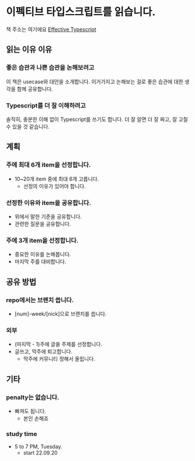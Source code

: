 # 이펙티브  타입스크립트를 읽습니다.
책 주소는 여기에요 [Effective Typescript](https://effectivetypescript.com/)

## 읽는 이유 이유
### 좋은 습관과 나쁜 습관을 논해보려고
이 책은 usecase와 대안을 소개합니다. 이거가지고 논해보는 걸로 좋은 습관에 대한 생각을 함께 공유합니다.

### Typescript를 더 잘 이해하려고
솔직히, 충분한 이해 없이 Typescript를 쓰기도 합니다. 더 잘 알면 더 잘 짜고, 잘 고칠 수 있을 것 같습니다.

## 계획
### 주에 최대 6개 item을 선정합니다.
- 10~20개 item 중에 최대 6개 고릅니다.
    - 선정의 이유가 있어야 합니다.

### 선정한 이유와 item을 공유합니다.
- 위에서 말한 기준을 공유합니다.
- 관련한 질문을 공유합니다.

### 주에 3개 item을 선정합니다.
- 중요한 이유를 논해봅니다.
- 마지막 주를 대비합니다.

## 공유 방법
### repo에서는 브랜치 씁니다.
- \[num\]-week/[nick]으로 브랜치를 씁니다.

### 외부
- (마지막 - 1)주에 글쓸 주제를 선정합니다.
- 글쓰고, 막주에 퇴고합니다.
    - 막주에 커뮤니티 정해서 올립니다.

## 기타
### penalty는 없습니다.
- 빠져도 됩니다.
    - 본인 손해죠

### study time 
- 5 to 7 PM, Tuesday.
    - start 22.09.20
